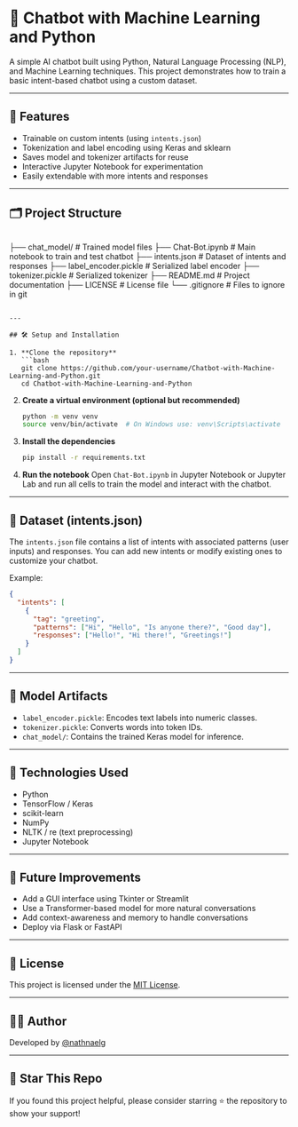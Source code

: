 # 🤖 Chatbot with Machine Learning and Python

A simple AI chatbot built using Python, Natural Language Processing (NLP), and Machine Learning techniques. This project demonstrates how to train a basic intent-based chatbot using a custom dataset.

---

## 🧠 Features

- Trainable on custom intents (using `intents.json`)
- Tokenization and label encoding using Keras and sklearn
- Saves model and tokenizer artifacts for reuse
- Interactive Jupyter Notebook for experimentation
- Easily extendable with more intents and responses

---

## 🗂️ Project Structure
```markdown
```

├── chat\_model/               # Trained model files
├── Chat-Bot.ipynb            # Main notebook to train and test chatbot
├── intents.json              # Dataset of intents and responses
├── label\_encoder.pickle      # Serialized label encoder
├── tokenizer.pickle          # Serialized tokenizer
├── README.md                 # Project documentation
├── LICENSE                   # License file
└── .gitignore                # Files to ignore in git

````

---

## 🛠️ Setup and Installation

1. **Clone the repository**
   ```bash
   git clone https://github.com/your-username/Chatbot-with-Machine-Learning-and-Python.git
   cd Chatbot-with-Machine-Learning-and-Python
````

2. **Create a virtual environment (optional but recommended)**

   ```bash
   python -m venv venv
   source venv/bin/activate  # On Windows use: venv\Scripts\activate
   ```

3. **Install the dependencies**

   ```bash
   pip install -r requirements.txt
   ```

4. **Run the notebook**
   Open `Chat-Bot.ipynb` in Jupyter Notebook or Jupyter Lab and run all cells to train the model and interact with the chatbot.

---

## 🧾 Dataset (intents.json)

The `intents.json` file contains a list of intents with associated patterns (user inputs) and responses. You can add new intents or modify existing ones to customize your chatbot.

Example:

```json
{
  "intents": [
    {
      "tag": "greeting",
      "patterns": ["Hi", "Hello", "Is anyone there?", "Good day"],
      "responses": ["Hello!", "Hi there!", "Greetings!"]
    }
  ]
}
```

---

## 🧪 Model Artifacts

* `label_encoder.pickle`: Encodes text labels into numeric classes.
* `tokenizer.pickle`: Converts words into token IDs.
* `chat_model/`: Contains the trained Keras model for inference.

---

## 🧰 Technologies Used

* Python
* TensorFlow / Keras
* scikit-learn
* NumPy
* NLTK / re (text preprocessing)
* Jupyter Notebook

---

## 🚀 Future Improvements

* Add a GUI interface using Tkinter or Streamlit
* Use a Transformer-based model for more natural conversations
* Add context-awareness and memory to handle conversations
* Deploy via Flask or FastAPI

---

## 📄 License

This project is licensed under the [MIT License](./LICENSE).

---

## 🙋‍♂️ Author

Developed by [@nathnaelg](https://github.com/nathnaelg)

---

## 🌟 Star This Repo

If you found this project helpful, please consider starring ⭐ the repository to show your support!

```
